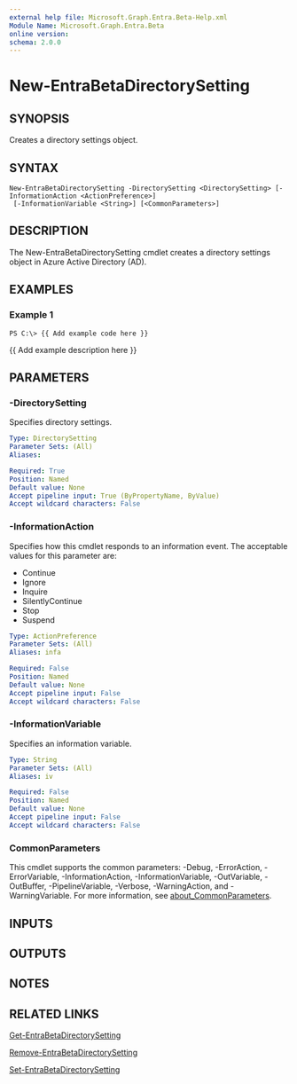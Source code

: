 ```yaml
---
external help file: Microsoft.Graph.Entra.Beta-Help.xml
Module Name: Microsoft.Graph.Entra.Beta
online version:
schema: 2.0.0
---
```


# New-EntraBetaDirectorySetting

## SYNOPSIS
Creates a directory settings object.

## SYNTAX

```
New-EntraBetaDirectorySetting -DirectorySetting <DirectorySetting> [-InformationAction <ActionPreference>]
 [-InformationVariable <String>] [<CommonParameters>]
```

## DESCRIPTION
The New-EntraBetaDirectorySetting cmdlet creates a directory settings object in Azure Active Directory (AD).

## EXAMPLES

### Example 1
```
PS C:\> {{ Add example code here }}
```

{{ Add example description here }}

## PARAMETERS

### -DirectorySetting
Specifies directory settings.

```yaml
Type: DirectorySetting
Parameter Sets: (All)
Aliases:

Required: True
Position: Named
Default value: None
Accept pipeline input: True (ByPropertyName, ByValue)
Accept wildcard characters: False
```

### -InformationAction
Specifies how this cmdlet responds to an information event.
The acceptable values for this parameter are:

- Continue
- Ignore
- Inquire
- SilentlyContinue
- Stop
- Suspend

```yaml
Type: ActionPreference
Parameter Sets: (All)
Aliases: infa

Required: False
Position: Named
Default value: None
Accept pipeline input: False
Accept wildcard characters: False
```

### -InformationVariable
Specifies an information variable.

```yaml
Type: String
Parameter Sets: (All)
Aliases: iv

Required: False
Position: Named
Default value: None
Accept pipeline input: False
Accept wildcard characters: False
```

### CommonParameters
This cmdlet supports the common parameters: -Debug, -ErrorAction, -ErrorVariable, -InformationAction, -InformationVariable, -OutVariable, -OutBuffer, -PipelineVariable, -Verbose, -WarningAction, and -WarningVariable. For more information, see [about_CommonParameters](https://go.microsoft.com/fwlink/?LinkID=113216).

## INPUTS

## OUTPUTS

## NOTES

## RELATED LINKS

[Get-EntraBetaDirectorySetting]()

[Remove-EntraBetaDirectorySetting]()

[Set-EntraBetaDirectorySetting]()

